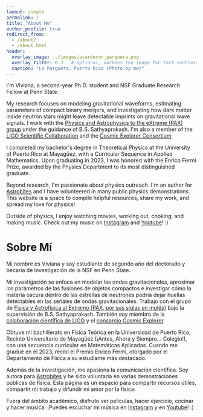 ```yaml
---
layout: single
permalink: /
title: "About Me"
author_profile: true
redirect_from: 
  - /about/
  - /about.html
header:
  overlay_image: ../images/atardecer_parguera.png
  overlay_filter: 0.3   # optional, darkens the image for text contrast
  caption: "La Parguera, Puerto Rico (Photo by me)"
---
```


I'm Viviana, a second-year Ph.D. student and NSF Graduate Research Fellow at Penn State.

My research focuses on modeling gravitational waveforms, estimating parameters of compact binary mergers, and investigating how dark matter inside neutron stars might leave detectable imprints on gravitational wave signals. I work with the [Physics and Astrophysics to the eXtreme (PAX) group](https://sites.psu.edu/infinity/) under the guidance of B.S. Sathyaprakash. I'm also a member of the [LIGO Scientific Collaboration](https://ligo.org/) and the [Cosmic Explorer Consortium](https://cosmicexplorer.org/index.html#intro).

I completed my bachelor's degree in Theoretical Physics at the University of Puerto Rico at Mayagüez, with a Curricular Sequence in Applied Mathematics. Upon graduating in 2023, I was honored with the Enrico Fermi Prize, awarded by the Physics Department to its most distinguished graduate. 

Beyond research, I'm passionate about physics outreach. I'm an author for [Astrobites](https://astrobites.org/author/vcaceres/) and I have volunteered in many public physics demonstrations. This website is a space to compile helpful resources, share my work, and spread my love for physics!

Outside of physics, I enjoy watching movies, working out, cooking, and making music. Check out my music on [Instagram](https://www.instagram.com/musicbyviviana/) and [Youtube](https://www.youtube.com/@Vivi-kx8cw)! :)


Sobre Mí
======
Mi nombre es Viviana y soy estudiante de segundo año del doctorado y becaria de investigación de la NSF en Penn State. 

Mi investigación se enfoca en modelar las ondas gravitacionales, aproximar los parámetros de las fusiones de objetos compactos e investigar cómo la materia oscura dentro de las estrellas de neutrones podría dejar huellas detectables en las señales de ondas gravitacionales. Trabajo con el grupo de [Física y Astrofísica al Extremo (PAX, por sus siglas en inglés)](https://sites.psu.edu/infinity/) bajo la supervisión de B.S. Sathyaprakash. También soy miembro de la [colaboración científica de LIGO](https://ligo.org/) y el [consorcio Cosmic Explorer](https://cosmicexplorer.org/index.html#intro).

Obtuve mi bachillerato en Física Teórica en la Universidad de Puerto Rico, Recinto Universitario de Mayagüez (¡Antes, Ahora y Siempre... Colegio!), con una secuencia curricular en Matemáticas Aplicadas. Cuando me gradué en el 2023, recibí el Premio Enrico Fermi, otorgado por el Departamento de Física a su estudiante más destacado.

Además de la investigación, me apasiona la comunicación científica. Soy autora para [Astrobites](https://astrobites.org/author/vcaceres/) y he sido voluntaria en varias demostraciones públicas de física. Esta página es un espacio para compartir recursos útiles, compartir mi trabajo y difundir mi amor por la física. 

Fuera del ámbito académico, disfruto ver películas, hacer ejercicio, cocinar y hacer música. ¡Puedes escuchar mi música en [Instagram](https://www.instagram.com/musicbyviviana/) y en [Youtube](https://www.youtube.com/@Vivi-kx8cw)! :)
